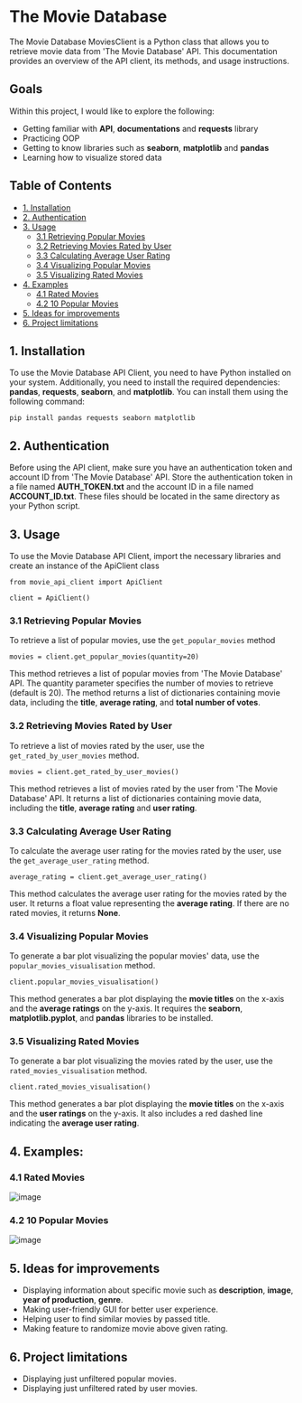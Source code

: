 # The Movie Database 
The Movie Database MoviesClient is a Python class that allows you to retrieve movie data from 'The Movie Database' API. This documentation provides an overview of the API client, its methods, and usage instructions.

## Goals
Within this project, I would like to explore the following:

- Getting familiar with **API**, **documentations** and **requests** library
- Practicing OOP
- Getting to know libraries such as **seaborn**, **matplotlib** and **pandas**
- Learning how to visualize stored data

## Table of Contents
- [1. Installation](https://github.com/WojciechStopka/project_moviedb#1-installation)
- [2. Authentication](https://github.com/WojciechStopka/project_moviedb#2-authentication)
- [3. Usage](https://github.com/WojciechStopka/project_moviedb#3-usage)
  - [3.1 Retrieving Popular Movies](https://github.com/WojciechStopka/project_moviedb#31-retrieving-popular-movies)
  - [3.2 Retrieving Movies Rated by User](https://github.com/WojciechStopka/project_moviedb#32-retrieving-movies-rated-by-user)
  - [3.3 Calculating Average User Rating](https://github.com/WojciechStopka/project_moviedb#33-calculating-average-user-rating)
  - [3.4 Visualizing Popular Movies](https://github.com/WojciechStopka/project_moviedb#34-visualizing-popular-movies)
  - [3.5 Visualizing Rated Movies](https://github.com/WojciechStopka/project_moviedb#35-visualizing-rated-movies)
- [4. Examples](https://github.com/WojciechStopka/project_moviedb#4-examples)
  - [4.1 Rated Movies](https://github.com/WojciechStopka/project_moviedb#41-rated-movies)
  - [4.2 10 Popular Movies](https://github.com/WojciechStopka/project_moviedb#42-10-popular-movies)
- [5. Ideas for improvements](https://github.com/WojciechStopka/project_moviedb#5-ideas-for-improvements)
- [6. Project limitations](https://github.com/WojciechStopka/project_moviedb#6-project-limitations)

## 1. Installation
To use the Movie Database API Client, you need to have Python installed on your system. Additionally, you need to install the required dependencies: **pandas**, **requests**, **seaborn**, and **matplotlib**. You can install them using the following command:
```
pip install pandas requests seaborn matplotlib
```

## 2. Authentication
Before using the API client, make sure you have an authentication token and account ID from 'The Movie Database' API. Store the authentication token in a file named **AUTH_TOKEN.txt** and the account ID in a file named **ACCOUNT_ID.txt**. These files should be located in the same directory as your Python script.

## 3. Usage
To use the Movie Database API Client, import the necessary libraries and create an instance of the ApiClient class
```
from movie_api_client import ApiClient

client = ApiClient()
```

### 3.1 Retrieving Popular Movies
To retrieve a list of popular movies, use the `get_popular_movies` method
```
movies = client.get_popular_movies(quantity=20)
```
This method retrieves a list of popular movies from 'The Movie Database' API. The quantity parameter specifies the number of movies to retrieve (default is 20). The method returns a list of dictionaries containing movie data, including the **title**, **average rating**, and **total number of votes**.

### 3.2 Retrieving Movies Rated by User
To retrieve a list of movies rated by the user, use the `get_rated_by_user_movies` method.
```
movies = client.get_rated_by_user_movies()
```
This method retrieves a list of movies rated by the user from 'The Movie Database' API. It returns a list of dictionaries containing movie data, including the **title**, **average rating** and **user rating**.

### 3.3 Calculating Average User Rating
To calculate the average user rating for the movies rated by the user, use the `get_average_user_rating` method.
```
average_rating = client.get_average_user_rating()
```
This method calculates the average user rating for the movies rated by the user. It returns a float value representing the **average rating**. If there are no rated movies, it returns **None**.

### 3.4 Visualizing Popular Movies
To generate a bar plot visualizing the popular movies' data, use the `popular_movies_visualisation` method.
```
client.popular_movies_visualisation()
```
This method generates a bar plot displaying the **movie titles** on the x-axis and the **average ratings** on the y-axis. It requires the **seaborn**, **matplotlib.pyplot**, and **pandas** libraries to be installed.

### 3.5 Visualizing Rated Movies
To generate a bar plot visualizing the movies rated by the user, use the `rated_movies_visualisation` method.
```
client.rated_movies_visualisation()
```
This method generates a bar plot displaying the **movie titles** on the x-axis and the **user ratings** on the y-axis. It also includes a red dashed line indicating the **average user rating**.

## 4. Examples:
### 4.1 Rated Movies
![image](https://github.com/WojciechStopka/project_moviedb/assets/44327221/258fb437-31c7-4840-97a1-844034b0b36b)

### 4.2 10 Popular Movies
![image](https://github.com/WojciechStopka/project_moviedb/assets/44327221/6d07dddf-7fe2-4bcf-83b3-959228f37708)

## 5. Ideas for improvements
- Displaying information about specific movie such as **description**, **image**, **year of production**, **genre**.
- Making user-friendly GUI for better user experience.
- Helping user to find similar movies by passed title.
- Making feature to randomize movie above given rating.

## 6. Project limitations
- Displaying just unfiltered popular movies.
- Displaying just unfiltered rated by user movies.
